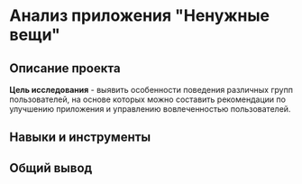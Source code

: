 # Анализ приложения "Ненужные вещи"

## Описание проекта

**Цель исследования** -  выявить особенности поведения различных групп пользователей, на основе которых можно составить рекомендации по улучшению приложения и управлению вовлеченностью пользователей.

## Навыки и инструменты


## Общий вывод
